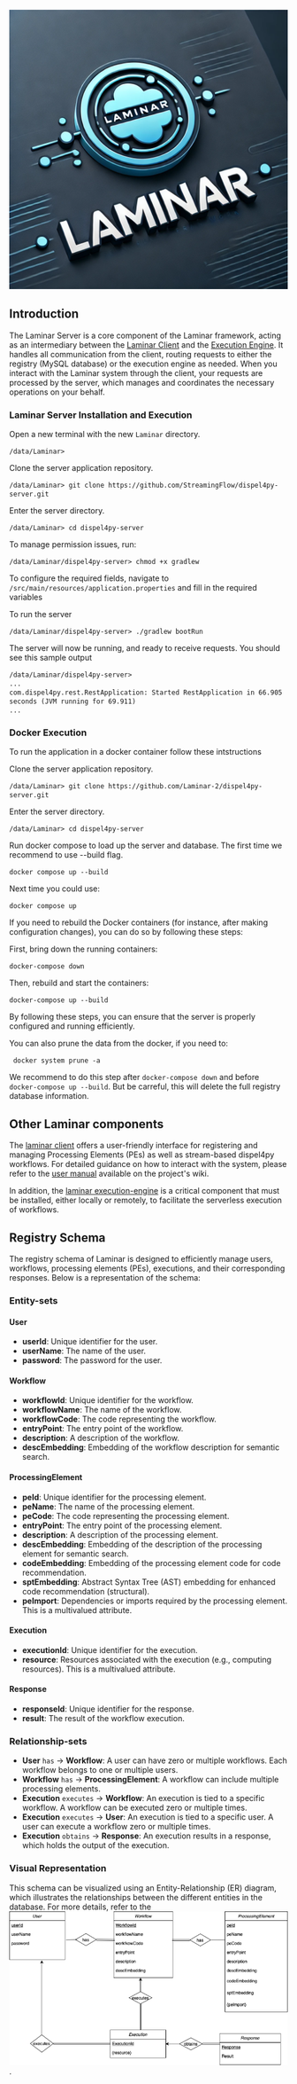 ![Laminar Logo](logo.webp)

## Introduction

The Laminar Server is a core component of the Laminar framework, acting as an intermediary between the [Laminar Client](https://github.com/StreamingFlow/dispel4py-client) and the [Execution Engine](https://github.com/StreamingFlow/dispel4py-execution). It handles all communication from the client, routing requests to either the registry (MySQL database) or the execution engine as needed. When you interact with the Laminar system through the client, your requests are processed by the server, which manages and coordinates the necessary operations on your behalf.

### Laminar Server Installation and Execution
Open a new terminal with the new `Laminar` directory.
```
/data/Laminar> 
```
Clone the server application repository.
```
/data/Laminar> git clone https://github.com/StreamingFlow/dispel4py-server.git
```
Enter the server directory.
```
/data/Laminar> cd dispel4py-server
```
To manage permission issues, run:
```
/data/Laminar/dispel4py-server> chmod +x gradlew
```
To configure the required fields, navigate to `/src/main/resources/application.properties` and fill in the required variables

To run the server
```
/data/Laminar/dispel4py-server> ./gradlew bootRun
```
The server will now be running, and ready to receive requests. You should see this sample output
```
/data/Laminar/dispel4py-server>
...
com.dispel4py.rest.RestApplication: Started RestApplication in 66.905 seconds (JVM running for 69.911)
...
```

### Docker Execution 

To run the application in a docker container follow these intstructions 

Clone the server application repository.

```
/data/Laminar> git clone https://github.com/Laminar-2/dispel4py-server.git
```
Enter the server directory.
```
/data/Laminar> cd dispel4py-server
```
Run docker compose to load up the server and database. The first time we recommend to use --build flag. 
```
docker compose up --build
```

Next time you could use:
```
docker compose up
```

If you need to rebuild the Docker containers (for instance, after making configuration changes), you can do so by following these steps:

First, bring down the running containers:
```
docker-compose down
```
Then, rebuild and start the containers:
```
docker-compose up --build
```
By following these steps, you can ensure that the server is properly configured and running efficiently.

You can also prune the data from the docker, if you need to:
```
 docker system prune -a
```
We recommend to do this step after `docker-compose down` and before `docker-compose up --build`. But be carreful, this will delete the full registry database information.

## Other Laminar components

The [laminar client](https://github.com/StreamingFlow/dispel4py-client) offers a user-friendly interface for registering and managing Processing Elements (PEs) as well as stream-based dispel4py workflows. For detailed guidance on how to interact with the system, please refer to the [user manual](https://github.com/StreamingFlow/dispel4py-client/wiki) available on the project's wiki.

In addition, the [laminar execution-engine](https://github.com/StreamingFlow/dispel4py-execution) is a critical component that must be installed, either locally or remotely, to facilitate the serverless execution of workflows.

## Registry Schema


The registry  schema of Laminar is designed to efficiently manage users, workflows, processing elements (PEs), executions, and their corresponding responses. Below is a representation of the schema:

### Entity-sets

#### User
- **userId**: Unique identifier for the user.
- **userName**: The name of the user.
- **password**: The password for the user.

#### Workflow
- **workflowId**: Unique identifier for the workflow.
- **workflowName**: The name of the workflow.
- **workflowCode**: The code representing the workflow.
- **entryPoint**: The entry point of the workflow.
- **description**: A description of the workflow.
- **descEmbedding**: Embedding of the workflow description for semantic search.

#### ProcessingElement
- **peId**: Unique identifier for the processing element.
- **peName**: The name of the processing element.
- **peCode**: The code representing the processing element.
- **entryPoint**: The entry point of the processing element.
- **description**: A description of the processing element.
- **descEmbedding**: Embedding of the description of the processing element for semantic search.
- **codeEmbedding**: Embedding of the processing element code for code recommendation.
- **sptEmbedding**: Abstract Syntax Tree (AST) embedding for enhanced code recommendation (structural).
- **peImport**: Dependencies or imports required by the processing element. This is a multivalued attribute. 

#### Execution
- **executionId**: Unique identifier for the execution.
- **resource**: Resources associated with the execution (e.g., computing resources). This is a multivalued attribute.

#### Response
- **responseId**: Unique identifier for the response.
- **result**: The result of the workflow execution.

### Relationship-sets

- **User** `has` → **Workflow**: A user can have zero or multiple workflows. Each workflow belongs to one or multiple users.
- **Workflow** `has` → **ProcessingElement**: A workflow can include multiple processing elements. 
- **Execution** `executes` → **Workflow**: An execution is tied to a specific workflow. A workflow can be executed zero or multiple times.
- **Execution** `executes` → **User**: An execution is tied to a specific user. A user can execute a workflow zero or multiple times.
- **Execution** `obtains` → **Response**: An execution results in a response, which holds the output of the execution.

### Visual Representation

This schema can be visualized using an Entity-Relationship (ER) diagram, which illustrates the relationships between the different entities in the database. For more details, refer to the ![Laminar2 Model](laminar2model.png).

